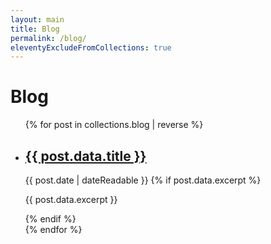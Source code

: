 ```yaml
---
layout: main
title: Blog
permalink: /blog/
eleventyExcludeFromCollections: true
---
```


# Blog

<ul class="post-list">
{% for post in collections.blog | reverse %}
  <li class="post-item">
    <h2>
      <a href="{{ post.url }}">{{ post.data.title }}</a>
    </h2>
    <time datetime="{{ post.date | dateIso }}">{{ post.date | dateReadable }}</time>
    {% if post.data.excerpt %}
      <p>{{ post.data.excerpt }}</p>
    {% endif %}
  </li>
{% endfor %}
</ul>